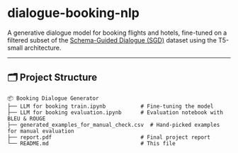# dialogue-booking-nlp

A generative dialogue model for booking flights and hotels, fine-tuned on a filtered subset of the [Schema-Guided Dialogue (SGD)](https://huggingface.co/datasets/GEM/schema_guided_dialog) dataset using the T5-small architecture.

---

## 🗂 Project Structure

```
📦 Booking Dialogue Generator
├── LLM for booking train.ipynb           # Fine-tuning the model  
├── LLM for booking evaluation.ipynb      # Evaluation notebook with BLEU & ROUGE  
├── generated_examples_for_manual_check.csv  # Hand-picked examples for manual evaluation  
├── report.pdf                            # Final project report  
└── README.md                             # This file  
```
